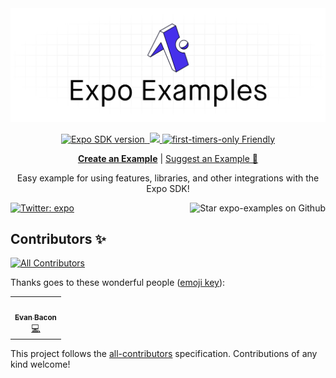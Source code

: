 <img alt="expo examples" src=".gh-assets/banner.png">

<p align="center">
  <a aria-label="SDK version" href="https://www.npmjs.com/package/expo" target="_blank">
    <img alt="Expo SDK version" src="https://img.shields.io/npm/v/expo.svg?style=flat-square&label=SDK&labelColor=000000&color=4630EB">
  </a>
  <a aria-label="Join our forums" href="https://forums.expo.io" target="_blank">
    <img alt="" src="https://img.shields.io/badge/Ask%20Questions%20-blue.svg?style=flat-square&logo=discourse&logoWidth=15&labelColor=000000&color=4630EB">
  </a>
  <a aria-label="PRs Welcome" href="http://makeapullrequest.com" target="_blank">
    <img src="https://img.shields.io/badge/PRs-welcome-brightgreen.svg?style=flat-square"/>
  </a>
  <a aria-label="first-timers-only Friendly" href="http://www.firsttimersonly.com" target="_blank">
    <img alt="first-timers-only Friendly" src="https://img.shields.io/badge/first--timers--only-friendly-4630EB.svg?style=flat-square" />
  </a>
</p>

<p align="center">
  <a aria-label="create a new example" href="https://github.com/expo/examples/blob/master/contributing.md"><b>Create an Example</b></a>
 |
  <a aria-label="suggest an example" href="https://github.com/expo/examples/issues/new?assignees=&labels=&template=feature_request.md">Suggest an Example 🚀</a>
</p>

<p align="center">Easy example for using features, libraries, and other integrations with the Expo SDK!
</p>

<p>
  <a aria-label="Follow @expo on Twitter" href="https://twitter.com/intent/follow?screen_name=expo" target="_blank">
    <img  alt="Twitter: expo" src="https://img.shields.io/twitter/follow/expo.svg?style=flat-square&label=Follow%20%40expo&logo=TWITTER&logoColor=FFFFFF&labelColor=00aced&logoWidth=15&color=lightgray" />
  </a>
  
  <a aria-label="Star expo examples on Github" href="https://github.com/expo/examples">
    <img aria-label="Star the repo" align="right" alt="Star expo-examples on Github" src="https://img.shields.io/github/stars/expo/examples.svg?style=flat-square&label=Star%20on%20Github&logo=GITHUB&logoColor=FFFFFF&labelColor=24292e&logoWidth=15&color=lightgray" />
  </a>
</p>

## Contributors ✨

<!-- ALL-CONTRIBUTORS-BADGE:START - Do not remove or modify this section -->
[![All Contributors](https://img.shields.io/badge/all_contributors-1-orange.svg?style=flat-square)](#contributors-)
<!-- ALL-CONTRIBUTORS-BADGE:END -->

Thanks goes to these wonderful people ([emoji key](https://allcontributors.org/docs/en/emoji-key)):

<!-- ALL-CONTRIBUTORS-LIST:START - Do not remove or modify this section -->
<!-- prettier-ignore-start -->
<!-- markdownlint-disable -->
<table>
  <tr>
    <td align="center"><a href="https://twitter.com/baconbrix"><img src="https://avatars1.githubusercontent.com/u/9664363?v=4" width="100px;" alt=""/><br /><sub><b>Evan Bacon</b></sub></a><br /><a href="https://github.com/expo/examples/commits?author=EvanBacon" title="Code">💻</a></td>
  </tr>
</table>

<!-- markdownlint-enable -->
<!-- prettier-ignore-end -->
<!-- ALL-CONTRIBUTORS-LIST:END -->

This project follows the [all-contributors](https://github.com/all-contributors/all-contributors) specification. Contributions of any kind welcome!
